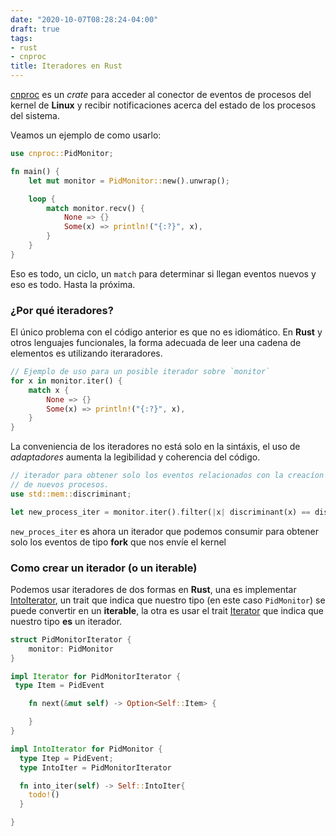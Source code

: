 ```yaml
---
date: "2020-10-07T08:28:24-04:00"
draft: true
tags:
- rust
- cnproc
title: Iteradores en Rust
---
```


[cnproc](https://github.com/yorodm/cnproc-rs) es un *crate* para
acceder al conector de eventos de procesos del kernel de **Linux** y
recibir notificaciones acerca del estado de los procesos del sistema.

Veamos un ejemplo de como usarlo:

```rust
use cnproc::PidMonitor;

fn main() {
    let mut monitor = PidMonitor::new().unwrap();

    loop {
        match monitor.recv() {
            None => {}
            Some(x) => println!("{:?}", x),
        }
    }
}
```

Eso es todo, un ciclo, un `match` para determinar si llegan eventos
nuevos y eso es todo. Hasta la próxima.

### ¿Por qué iteradores?

El único problema con el código anterior es que no es idiomático. En
**Rust** y otros lenguajes funcionales, la forma adecuada de leer una
cadena de elementos es utilizando iteraradores.


```rust
// Ejemplo de uso para un posible iterador sobre `monitor`
for x in monitor.iter() {
	match x {
		None => {}
		Some(x) => println!("{:?}", x),
	}
}
```

La conveniencia de los iteradores no está solo en la sintáxis, el uso
de *adaptadores* aumenta la legibilidad y coherencia del código.

```rust
// iterador para obtener solo los eventos relacionados con la creacíon
// de nuevos procesos.
use std::mem::discriminant;

let new_process_iter = monitor.iter().filter(|x| discriminant(x) == discriminant(PidEvents::Fork(-1)))
```

`new_proces_iter` es ahora un iterador que podemos consumir para
obtener solo los eventos de tipo **fork** que nos envíe el kernel

### Como crear un iterador (o un iterable)

Podemos usar iteradores de dos formas en **Rust**, una es implementar
[IntoIterator](https://doc.rust-lang.org/std/iter/trait.IntoIterator.html),
un trait que indica que nuestro tipo (en este caso `PidMonitor`) se
puede convertir en un **iterable**, la otra es usar el trait
[Iterator](https://doc.rust-lang.org/std/iter/trait.Iterator.html) que
indica que nuestro tipo **es** un iterador.


```rust
struct PidMonitorIterator {
	monitor: PidMonitor
}

impl Iterator for PidMonitorIterator {
 type Item = PidEvent

	fn next(&mut self) -> Option<Self::Item> {

	}
}
```


```rust
impl IntoIterator for PidMonitor {
  type Itep = PidEvent;
  type IntoIter = PidMonitorIterator

  fn into_iter(self) -> Self::IntoIter{
	todo!()
  }

}
```
